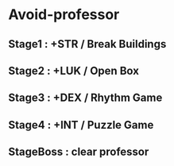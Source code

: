 Avoid-professor
==========
Stage1 : +STR / Break Buildings
------

Stage2 : +LUK / Open Box
------

Stage3 : +DEX / Rhythm Game
------

Stage4 : +INT / Puzzle Game
------

StageBoss : clear professor
------

